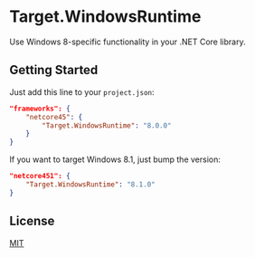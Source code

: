 # Target.WindowsRuntime

Use Windows 8-specific functionality in your .NET Core library.

## Getting Started

Just add this line to your `project.json`:

```json
"frameworks": {
    "netcore45": {
        "Target.WindowsRuntime": "8.0.0"
    }
}
```

If you want to target Windows 8.1, just bump the version:

```json
"netcore451": {
    "Target.WindowsRuntime": "8.1.0"
}
```

## License

[MIT](LICENSE)
